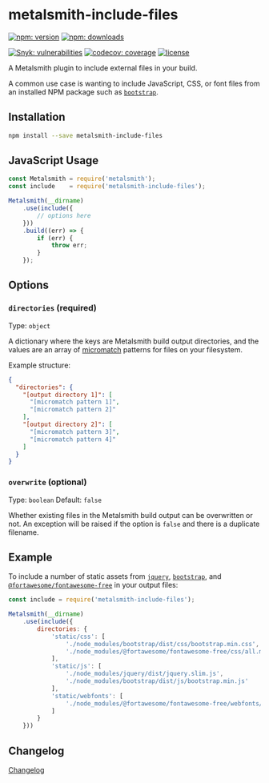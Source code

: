 # metalsmith-include-files

[![npm: version](https://img.shields.io/npm/v/metalsmith-include-files?color=%23cc3534&label=version&logo=npm&logoColor=white)](https://www.npmjs.com/package/metalsmith-include-files)
[![npm: downloads](https://img.shields.io/npm/dw/metalsmith-include-files?color=%23cc3534&logo=npm&logoColor=white)](https://www.npmjs.com/package/metalsmith-include-files)

[![Snyk: vulnerabilities](https://img.shields.io/snyk/vulnerabilities/npm/metalsmith-include-files?logo=snyk&logoColor=white)](https://snyk.io/test/npm/metalsmith-include-files)
[![codecov: coverage](https://img.shields.io/codecov/c/github/emmercm/metalsmith-plugins?flag=metalsmith-include-files&logo=codecov&logoColor=white)](https://codecov.io/gh/emmercm/metalsmith-include-files)
[![license](https://img.shields.io/github/license/emmercm/metalsmith-plugins?color=blue)](https://github.com/emmercm/metalsmith-plugins/blob/main/LICENSE)

A Metalsmith plugin to include external files in your build.

A common use case is wanting to include JavaScript, CSS, or font files from an installed NPM package such as [`bootstrap`](https://www.npmjs.com/package/bootstrap).

## Installation

```bash
npm install --save metalsmith-include-files
```

## JavaScript Usage

```javascript
const Metalsmith = require('metalsmith');
const include    = require('metalsmith-include-files');

Metalsmith(__dirname)
    .use(include({
        // options here
    }))
    .build((err) => {
        if (err) {
            throw err;
        }
    });
```

## Options

### `directories` (required)

Type: `object`

A dictionary where the keys are Metalsmith build output directories, and the values are an array of [micromatch](https://github.com/micromatch/micromatch) patterns for files on your filesystem.

Example structure:

```json
{
  "directories": {
    "[output directory 1]": [
      "[micromatch pattern 1]",
      "[micromatch pattern 2]"
    ],
    "[output directory 2]": [
      "[micromatch pattern 3]",
      "[micromatch pattern 4]"
    ]
  }
}
```

### `overwrite` (optional)

Type: `boolean` Default: `false`

Whether existing files in the Metalsmith build output can be overwritten or not. An exception will be raised if the option is `false` and there is a duplicate filename.

## Example

To include a number of static assets from [`jquery`](https://www.npmjs.com/package/jquery), [`bootstrap`](https://www.npmjs.com/package/bootstrap), and [`@fortawesome/fontawesome-free`](https://www.npmjs.com/package/@fortawesome/fontawesome-free) in your output files:

```javascript
const include = require('metalsmith-include-files');

Metalsmith(__dirname)
    .use(include({
        directories: {
            'static/css': [
                './node_modules/bootstrap/dist/css/bootstrap.min.css',
                './node_modules/@fortawesome/fontawesome-free/css/all.min.css'
            ],
            'static/js': [
                './node_modules/jquery/dist/jquery.slim.js',
                './node_modules/bootstrap/dist/js/bootstrap.min.js'
            ],
            'static/webfonts': [
                './node_modules/@fortawesome/fontawesome-free/webfonts/*'
            ]
        }
    }))
```

## Changelog

[Changelog](./CHANGELOG.md)
